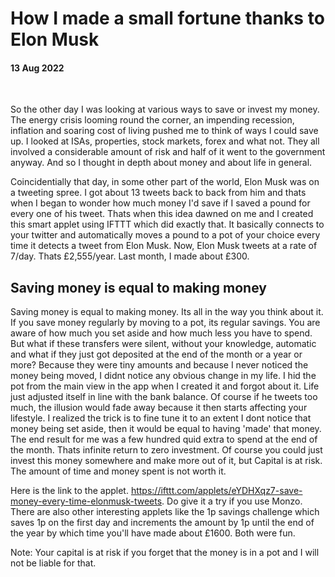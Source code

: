 # How I made a small fortune thanks to Elon Musk

#### 13 Aug 2022

&nbsp;

So the other day I was looking at various ways to save or invest my money. The energy crisis looming round the corner, an impending recession, inflation and soaring cost of living pushed me to think of ways I could save up. I looked at ISAs, properties, stock markets, forex and what not. They all involved a considerable amount of risk and half of it went to the government anyway. And so I thought in depth about money and about life in general.

Coincidentially that day, in some other part of the world, Elon Musk was on a tweeting spree. I got about 13 tweets back to back from him and thats when I began to wonder how much money I'd save if I saved a pound for every one of his tweet. Thats when this idea dawned on me and I created this smart applet using IFTTT which did exactly that. It basically connects to your twitter and automatically moves a pound to a pot of your choice every time it detects a tweet from Elon Musk. Now, Elon Musk tweets at a rate of 7/day. Thats £2,555/year. Last month, I made about £300. 

## Saving money is equal to making money

Saving money is equal to making money. Its all in the way you think about it. If you save money regularly by moving to a pot, its regular savings. You are aware of how much you set aside and how much less you have to spend. But what if these transfers were silent, without your knowledge, automatic and what if they just got deposited at the end of the month or a year or more? Because they were tiny amounts and because I never noticed the money being moved, I didnt notice any obvious change in my life. I hid the pot from the main view in the app when I created it and forgot about it. Life just adjusted itself in line with the bank balance. 
Of course if he tweets too much, the illusion would fade away because it then starts affecting your lifestyle. I realized the trick is to fine tune it to an extent I dont notice that money being set aside, then it would be equal to having 'made' that money. The end result for me was a few hundred quid extra to spend at the end of the month. Thats infinite return to zero investment. Of course you could just invest this money somewhere and make more out of it, but Capital is at risk. The amount of time and money spent is not worth it.
  
Here is the link to the applet. https://ifttt.com/applets/eYDHXqz7-save-money-every-time-elonmusk-tweets. Do give it a try if you use Monzo. There are also other interesting applets like the 1p savings challenge which saves 1p on the first day and increments the amount by 1p until the end of the year by which time you'll have made about £1600. Both were fun.

Note: Your capital is at risk if you forget that the money is in a pot and I will not be liable for that.
